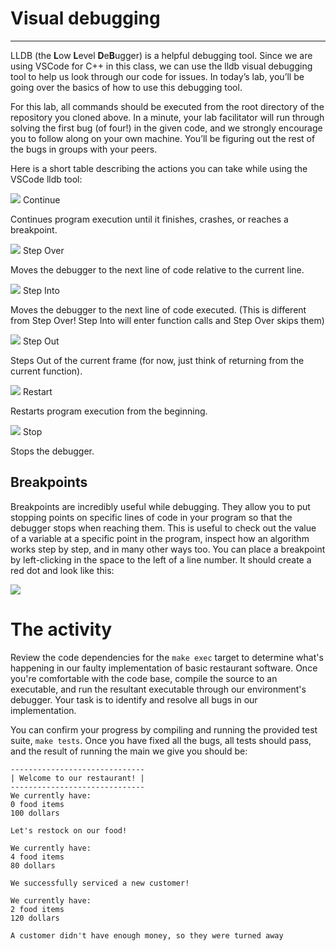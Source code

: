 # Visual debugging
----------------

LLDB (the **L**ow **L**evel **D**e**B**ugger) is a helpful debugging tool. Since we are using VSCode for C++ in this class, we can use the lldb visual debugging tool to help us look through our code for issues. In today’s lab, you’ll be going over the basics of how to use this debugging tool.

For this lab, all commands should be executed from the root directory of the repository you cloned above. In a minute, your lab facilitator will run through solving the first bug (of four!) in the given code, and we strongly encourage you to follow along on your own machine. You’ll be figuring out the rest of the bugs in groups with your peers.

Here is a short table describing the actions you can take while using the VSCode lldb tool:

![](https://cdn1.cs128.org/fa21/lldb-vis-continue.png)
Continue

Continues program execution until it finishes, crashes, or reaches a breakpoint.

![](https://cdn1.cs128.org/fa21/lldb-vis-stepover.png)
Step Over

Moves the debugger to the next line of code relative to the current line.

![](https://cdn1.cs128.org/fa21/lldb-vis-stepinto.png)
Step Into

Moves the debugger to the next line of code executed.
(This is different from Step Over! Step Into will enter function calls and Step Over skips them)

![](https://cdn1.cs128.org/fa21/lldb-vis-stepout.png)
Step Out

Steps Out of the current frame (for now, just think of returning from the current function).

![](https://cdn1.cs128.org/fa21/lldb-vis-restart.png)
Restart

Restarts program execution from the beginning.

![](https://cdn1.cs128.org/fa21/lldb-vis-stop.png)
Stop

Stops the debugger.

## Breakpoints

Breakpoints are incredibly useful while debugging. They allow you to put stopping points on specific lines of code in your program so that the debugger stops when reaching them. This is useful to check out the value of a variable at a specific point in the program, inspect how an algorithm works step by step, and in many other ways too. You can place a breakpoint by left-clicking in the space to the left of a line number. It should create a red dot and look like this:

![](https://cdn1.cs128.org/fa21/lldb-vis-breakpoint.png)

# The activity

 Review the code dependencies for the `make exec` target to determine what's happening in our faulty implementation of basic restaurant software.  Once you're comfortable with the code base, compile the source to an executable, and run the resultant executable through our environment's debugger. Your task is to identify and resolve all bugs in our implementation.

You can confirm your progress by compiling and running the provided test suite, `make tests`. Once you have fixed all the bugs, all tests should pass, and the result of running the main we give you should be:

    ------------------------------
    | Welcome to our restaurant! |
    ------------------------------
    We currently have:
    0 food items
    100 dollars

    Let's restock on our food!

    We currently have:
    4 food items
    80 dollars

    We successfully serviced a new customer!

    We currently have:
    2 food items
    120 dollars

    A customer didn't have enough money, so they were turned away